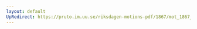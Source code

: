 ```yaml
---
layout: default
UpRedirect: https://pruto.im.uu.se/riksdagen-motions-pdf/1867/mot_1867__ak__150.pdf
---
```

